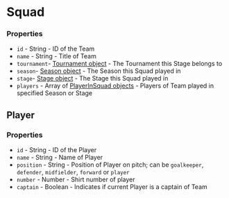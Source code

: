 # Squad

### Properties

* `id` - String - ID of the Team
* `name` - String - Title of Team
* `tournament`- [Tournament object](./Tournament.md) - The Tournament this Stage belongs to
* `season`- [Season object](./Season.md) - The Season this Squad played in
* `stage`- [Stage object](./Stage.md) - The Stage this Squad played in
* `players` - Array of [PlayerInSquad objects](#player) - Players of Team played in specified Season or Stage


## Player

### Properties

* `id` - String - ID of the Player
* `name` - String - Name of Player
* `position` - String - Position of Player on pitch; can be `goalkeeper`, `defender`, `midfielder`, `forward` or `player`
* `number` - Number - Shirt number of player
* `captain` - Boolean - Indicates if current Player is a captain of Team
